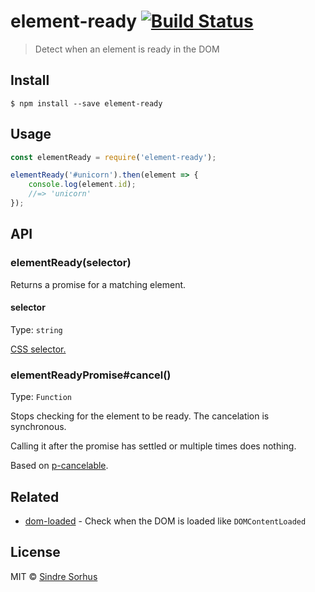 # element-ready [![Build Status](https://travis-ci.org/sindresorhus/element-ready.svg?branch=master)](https://travis-ci.org/sindresorhus/element-ready)

> Detect when an element is ready in the DOM


## Install

```
$ npm install --save element-ready
```


## Usage

```js
const elementReady = require('element-ready');

elementReady('#unicorn').then(element => {
	console.log(element.id);
	//=> 'unicorn'
});
```


## API

### elementReady(selector)

Returns a promise for a matching element.

#### selector

Type: `string`

[CSS selector.](https://developer.mozilla.org/en-US/docs/Web/Guide/CSS/Getting_Started/Selectors)

### elementReadyPromise#cancel()

Type: `Function`

Stops checking for the element to be ready. The cancelation is synchronous.

Calling it after the promise has settled or multiple times does nothing.

Based on [p-cancelable](https://github.com/sindresorhus/p-cancelable).


## Related

- [dom-loaded](https://github.com/sindresorhus/dom-loaded) - Check when the DOM is loaded like `DOMContentLoaded`


## License

MIT © [Sindre Sorhus](https://sindresorhus.com)
